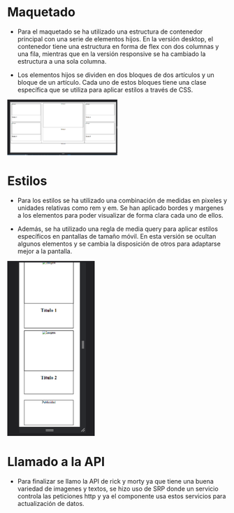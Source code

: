 # Maquetado
* Para el maquetado se ha utilizado una estructura de contenedor principal con una serie de elementos hijos. En la versión desktop, el contenedor tiene una estructura en forma de flex con dos columnas y una fila, mientras que en la versión responsive se ha cambiado la estructura a una sola columna.

* Los elementos hijos se dividen en dos bloques de dos artículos y un bloque de un artículo. Cada uno de estos bloques tiene una clase específica que se utiliza para aplicar estilos a través de CSS.

<img src="src/assets/img/doc-img1.png" style="width: 50%; height: 50%">


# Estilos
* Para los estilos se ha utilizado una combinación de medidas en pixeles y unidades relativas como rem y em. Se han aplicado bordes y margenes a los elementos para poder visualizar de forma clara cada uno de ellos.

* Además, se ha utilizado una regla de media query para aplicar estilos específicos en pantallas de tamaño móvil. En esta versión se ocultan algunos elementos y se cambia la disposición de otros para adaptarse mejor a la pantalla.

<img src="src/assets/img/doc-img2.png" style="width:200px; height: 400px">

# Llamado a la API
* Para finalizar se llamo la API de rick y morty ya que tiene una buena variedad de imagenes y textos, se hizo uso de SRP donde un servicio controla las peticiones http y ya el componente usa estos servicios para actualización de datos.
